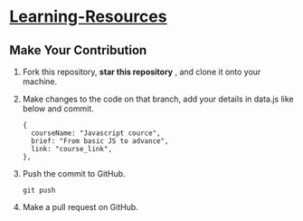# [Learning-Resources](https://learningresources.acmjuit.tech/) 


## Make Your Contribution

1. Fork this repository, **star this repository** , and clone it onto your machine.

2. Make changes to the code on that branch, add your details in data.js like below and commit.
    ```
    {
      courseName: "Javascript cource",
      brief: "From basic JS to advance",
      link: "course_link",
    },
   ```
3. Push the commit to GitHub.

   ```
   git push 
   ```

4. Make a pull request on GitHub.




